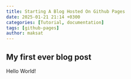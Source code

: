```yaml
---
title: Starting A Blog Hosted On Github Pages
date: 2025-01-21 21:14 +0300
categories: [Tutorial, documentation]
tags: [github-pages]
author: maksat
---
```


## My first ever blog post
Hello World!